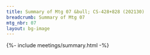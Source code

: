 ```yaml
---
title: Summary of Mtg 07 &bull; CS-428+828 (202130)
breadcrumb: Summary of Mtg 07
mtg_nbr: 07
layout: bg-image
---
```


{%- include meetings/summary.html -%}
